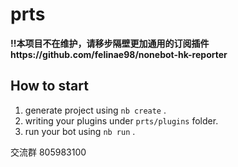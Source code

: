 # prts
**!!本项目不在维护，请移步隔壁更加通用的订阅插件https://github.com/felinae98/nonebot-hk-reporter**
## How to start

1. generate project using `nb create` .
2. writing your plugins under `prts/plugins` folder.
3. run your bot using `nb run` .

交流群 805983100
